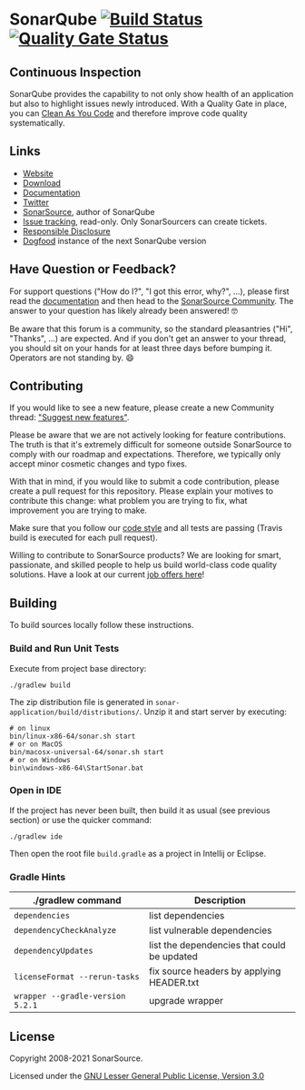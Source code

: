 SonarQube [![Build Status](https://app.travis-ci.com/SonarSource/sonarqube.svg?branch=master)](https://app.travis-ci.com/SonarSource/sonarqube) [![Quality Gate Status](https://sonarcloud.io/api/project_badges/measure?project=org.sonarsource.sonarqube%3Asonarqube&metric=alert_status)](https://sonarcloud.io/dashboard?id=org.sonarsource.sonarqube%3Asonarqube)
=========

Continuous Inspection
---------------------
SonarQube provides the capability to not only show health of an application but also to highlight issues newly introduced. With a Quality Gate in place, you can [Clean As You Code](https://blog.sonarsource.com/clean-as-you-code) and therefore improve code quality systematically.

Links
-----

* [Website](https://www.sonarqube.org)
* [Download](https://www.sonarqube.org/downloads/)
* [Documentation](https://docs.sonarqube.org)
* [Twitter](https://twitter.com/SonarQube)
* [SonarSource](https://www.sonarsource.com), author of SonarQube
* [Issue tracking](https://jira.sonarsource.com/browse/SONAR/), read-only. Only SonarSourcers can create tickets.
* [Responsible Disclosure](https://community.sonarsource.com/t/responsible-vulnerability-disclosure/9317)
* [Dogfood](https://next.sonarqube.com/sonarqube) instance of the next SonarQube version

Have Question or Feedback?
--------------------------

For support questions ("How do I?", "I got this error, why?", ...), please first read the [documentation](https://docs.sonarqube.org) and then head to the [SonarSource Community](https://community.sonarsource.com/c/help/sq/10). The answer to your question has likely already been answered! 🤓

Be aware that this forum is a community, so the standard pleasantries ("Hi", "Thanks", ...) are expected. And if you don't get an answer to your thread, you should sit on your hands for at least three days before bumping it. Operators are not standing by. 😄


Contributing
------------

If you would like to see a new feature, please create a new Community thread: ["Suggest new features"](https://community.sonarsource.com/c/suggestions/features).

Please be aware that we are not actively looking for feature contributions. The truth is that it's extremely difficult for someone outside SonarSource to comply with our roadmap and expectations. Therefore, we typically only accept minor cosmetic changes and typo fixes.

With that in mind, if you would like to submit a code contribution, please create a pull request for this repository. Please explain your motives to contribute this change: what problem you are trying to fix, what improvement you are trying to make.

Make sure that you follow our [code style](https://github.com/SonarSource/sonar-developer-toolset#code-style) and all tests are passing (Travis build is executed for each pull request).

Willing to contribute to SonarSource products? We are looking for smart, passionate, and skilled people to help us build world-class code quality solutions. Have a look at our current [job offers here](https://www.sonarsource.com/company/jobs/)!

Building
--------

To build sources locally follow these instructions.

### Build and Run Unit Tests

Execute from project base directory:

    ./gradlew build

The zip distribution file is generated in `sonar-application/build/distributions/`. Unzip it and start server by executing:

    # on linux
    bin/linux-x86-64/sonar.sh start 
    # or on MacOS
    bin/macosx-universal-64/sonar.sh start
    # or on Windows
    bin\windows-x86-64\StartSonar.bat 

### Open in IDE

If the project has never been built, then build it as usual (see previous section) or use the quicker command:

    ./gradlew ide
    
Then open the root file `build.gradle` as a project in Intellij or Eclipse.

### Gradle Hints

| ./gradlew command | Description |
|---|---|
| `dependencies`| list dependencies |
| `dependencyCheckAnalyze` | list vulnerable dependencies |
| `dependencyUpdates` | list the dependencies that could be updated |
| `licenseFormat --rerun-tasks` | fix source headers by applying HEADER.txt |
| `wrapper --gradle-version 5.2.1` | upgrade wrapper |

License
-------

Copyright 2008-2021 SonarSource.

Licensed under the [GNU Lesser General Public License, Version 3.0](https://www.gnu.org/licenses/lgpl.txt)
